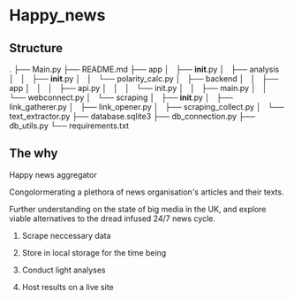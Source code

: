 # Happy_news

## Structure
.
├── Main.py
├── README.md
├── app
│   ├── __init__.py
│   ├── analysis
│   │   ├── __init__.py
│   │   └── polarity_calc.py
│   ├── backend
│   │   ├── app
│   │   │   ├── api.py
│   │   │   └── init.py
│   │   ├── main.py
│   │   └── webconnect.py
│   └── scraping
│       ├── __init__.py
│       ├── link_gatherer.py
│       ├── link_opener.py
│       ├── scraping_collect.py
│       └── text_extractor.py
├── database.sqlite3
├── db_connection.py
├── db_utils.py
└── requirements.txt


## The why

Happy news aggregator 

Congolormerating a plethora of news organisation's articles and their texts.

Further understanding on the state of big media in the UK, and explore viable alternatives to the dread infused 24/7 news cycle.

1. Scrape neccessary data

2. Store in local storage for the time being

3. Conduct light analyses

4. Host results on a live site
